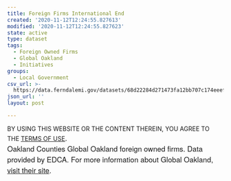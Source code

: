 ```yaml
---
title: Foreign Firms International End
created: '2020-11-12T12:24:55.827613'
modified: '2020-11-12T12:24:55.827623'
state: active
type: dataset
tags:
  - Foreign Owned Firms
  - Global Oakland
  - Initiatives
groups:
  - Local Government
csv_url: >-
  https://data.ferndalemi.gov/datasets/68d22284d271473fa12bb707c174eeef_1.csv?outSR=%7B%22latestWkid%22%3A4326%2C%22wkid%22%3A4326%7D
json_url: ''
layout: post

---
```

BY USING THIS WEBSITE OR THE CONTENT THEREIN, YOU AGREE TO THE <u><a href='https://www.oakgov.com/open-data-terms'>TERMS OF USE</a></u><span style='font-family: &quot;Avenir Next W01&quot;, &quot;Avenir Next W00&quot;, &quot;Avenir Next&quot;, Avenir, &quot;Helvetica Neue&quot;, Helvetica, Arial, sans-serif; font-size: 17px;'>. </span><span style='font-family: &quot;Avenir Next W01&quot;, &quot;Avenir Next W00&quot;, &quot;Avenir Next&quot;, Avenir, &quot;Helvetica Neue&quot;, Helvetica, Arial, sans-serif; font-size: 17px;'><br />Oakland Counties Global Oakland foreign owned firms. Data provided by EDCA. For more information about Global Oakland, <a href='https://www.oakgov.com/advantageoakland/International/Pages/default.aspx' target='_blank'>visit their site</a>. </span>
